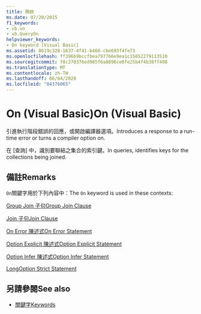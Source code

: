```yaml
---
title: 開啟
ms.date: 07/20/2015
f1_keywords:
- vb.on
- vb.QueryOn
helpviewer_keywords:
- On keyword [Visual Basic]
ms.assetid: 8619c328-1637-4f41-b466-cbe693f4fe73
ms.openlocfilehash: ff396b9bccfbea797766e9ea1c15652279113510
ms.sourcegitcommit: f8c270376ed905f6a8896ce0fe25b4f4b38ff498
ms.translationtype: MT
ms.contentlocale: zh-TW
ms.lasthandoff: 06/04/2020
ms.locfileid: "84376065"
---
```

# <a name="on-visual-basic"></a><span data-ttu-id="2e707-102">On (Visual Basic)</span><span class="sxs-lookup"><span data-stu-id="2e707-102">On (Visual Basic)</span></span>
<span data-ttu-id="2e707-103">引進執行階段錯誤的回應，或開啟編譯器選項。</span><span class="sxs-lookup"><span data-stu-id="2e707-103">Introduces a response to a run-time error or turns a compiler option on.</span></span>  
  
 <span data-ttu-id="2e707-104">在 [查詢] 中，識別要聯結之集合的索引鍵。</span><span class="sxs-lookup"><span data-stu-id="2e707-104">In queries, identifies keys for the collections being joined.</span></span>  
  
## <a name="remarks"></a><span data-ttu-id="2e707-105">備註</span><span class="sxs-lookup"><span data-stu-id="2e707-105">Remarks</span></span>  
 <span data-ttu-id="2e707-106">`On`關鍵字用於下列內容中：</span><span class="sxs-lookup"><span data-stu-id="2e707-106">The `On` keyword is used in these contexts:</span></span>  
  
 [<span data-ttu-id="2e707-107">Group Join 子句</span><span class="sxs-lookup"><span data-stu-id="2e707-107">Group Join Clause</span></span>](../language-reference/queries/group-join-clause.md)  
  
 [<span data-ttu-id="2e707-108">Join 子句</span><span class="sxs-lookup"><span data-stu-id="2e707-108">Join Clause</span></span>](../language-reference/queries/join-clause.md)  
  
 [<span data-ttu-id="2e707-109">On Error 陳述式</span><span class="sxs-lookup"><span data-stu-id="2e707-109">On Error Statement</span></span>](../language-reference/statements/on-error-statement.md)  
  
 [<span data-ttu-id="2e707-110">Option Explicit 陳述式</span><span class="sxs-lookup"><span data-stu-id="2e707-110">Option Explicit Statement</span></span>](../language-reference/statements/option-explicit-statement.md)  
  
 [<span data-ttu-id="2e707-111">Option Infer 陳述式</span><span class="sxs-lookup"><span data-stu-id="2e707-111">Option Infer Statement</span></span>](../language-reference/statements/option-infer-statement.md)  
  
 [<span data-ttu-id="2e707-112">Long</span><span class="sxs-lookup"><span data-stu-id="2e707-112">Option Strict Statement</span></span>](../language-reference/statements/option-strict-statement.md)  
  
## <a name="see-also"></a><span data-ttu-id="2e707-113">另請參閱</span><span class="sxs-lookup"><span data-stu-id="2e707-113">See also</span></span>

- [<span data-ttu-id="2e707-114">關鍵字</span><span class="sxs-lookup"><span data-stu-id="2e707-114">Keywords</span></span>](../language-reference/keywords/index.md)
